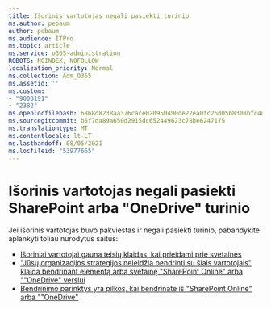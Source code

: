 ```yaml
---
title: Išorinis vartotojas negali pasiekti turinio
ms.author: pebaum
author: pebaum
ms.audience: ITPro
ms.topic: article
ms.service: o365-administration
ROBOTS: NOINDEX, NOFOLLOW
localization_priority: Normal
ms.collection: Adm_O365
ms.assetid: ''
ms.custom:
- "9000191"
- "2382"
ms.openlocfilehash: 6868d8238aa376cace020950490de22ea0fc26d05b8308bfc4d9e5f1fc992bf2
ms.sourcegitcommit: b5f7da89a650d2915dc652449623c78be6247175
ms.translationtype: MT
ms.contentlocale: lt-LT
ms.lasthandoff: 08/05/2021
ms.locfileid: "53977665"
---
```

# <a name="external-user-cannot-access-sharepoint-or-onedrive-content"></a>Išorinis vartotojas negali pasiekti SharePoint arba "OneDrive" turinio

Jei išorinis vartotojas buvo pakviestas ir negali pasiekti turinio, pabandykite aplankyti toliau nurodytus saitus:

- [Išoriniai vartotojai gauna teisių klaidas, kai prieidami prie svetainės](https://docs.microsoft.com/sharepoint/support/administration/access-denied-or-need-permission-error-sharepoint-online-or-onedrive-for-business)
- ["Jūsų organizacijos strategijos neleidžia bendrinti su šiais vartotojais" klaida bendrinant elementą arba svetainę "SharePoint Online" arba ""OneDrive" verslui](https://docs.microsoft.com/sharepoint/support/administration/organization-policies-do-not-allow-you-to-share-with-users-error)
- [Bendrinimo parinktys yra pilkos, kai bendrinate iš "SharePoint Online" arba ""OneDrive"](https://docs.microsoft.com/sharepoint/support/administration/sharing-options-grayed-out-when-sharing-from-sharepoint-online-or-onedrive)
